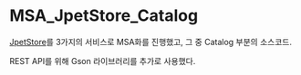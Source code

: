 # MSA_JpetStore_Catalog

<a href= "http://mybatis.org/jpetstore-6/ko/index.html">JpetStore<a>를 3가지의 서비스로 MSA화를 진행했고, 그 중 Catalog 부분의 소스코드.

REST API를 위해 Gson 라이브러리를 추가로 사용했다.
